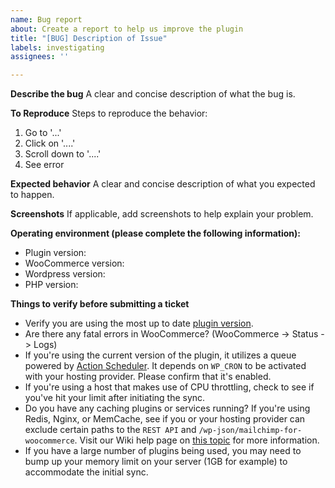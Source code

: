 ```yaml
---
name: Bug report
about: Create a report to help us improve the plugin
title: "[BUG] Description of Issue"
labels: investigating
assignees: ''

---
```


**Describe the bug**
A clear and concise description of what the bug is.

**To Reproduce**
Steps to reproduce the behavior:
1. Go to '...'
2. Click on '....'
3. Scroll down to '....'
4. See error

**Expected behavior**
A clear and concise description of what you expected to happen.

**Screenshots**
If applicable, add screenshots to help explain your problem.

**Operating environment (please complete the following information):**
- Plugin version:
- WooCommerce version:
- Wordpress version:
- PHP version:

**Things to verify before submitting a ticket**
- Verify you are using the most up to date [plugin version](https://wordpress.org/plugins/mailchimp-for-woocommerce/).
- Are there any fatal errors in WooCommerce? (WooCommerce -> Status -> Logs)
- If you're using the current version of the plugin, it utilizes a queue powered by [Action Scheduler](https://actionscheduler.org/). It depends on `WP_CRON` to be activated with your hosting provider. Please confirm that it's enabled.
- If you're using a host that makes use of CPU throttling, check to see if you've hit your limit after initiating the sync.
- Do you have any caching plugins or services running? If you're using Redis, Nginx, or MemCache, see if you or your hosting provider can exclude certain paths to the `REST API` and `/wp-json/mailchimp-for-woocommerce`. Visit our Wiki help page on [this topic](https://github.com/mailchimp/sqm-woocommerce/wiki/Using-Caches) for more information.
- If you have a large number of plugins being used, you may need to bump up your memory limit on your server (1GB for example) to accommodate the initial sync.
